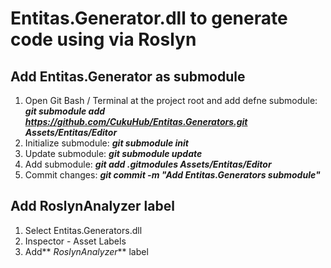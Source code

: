 # Entitas.Generator.dll to generate code using via Roslyn

## Add Entitas.Generator as submodule
1. Open Git Bash / Terminal at the project root and add defne submodule: **_git submodule add https://github.com/CukuHub/Entitas.Generators.git Assets/Entitas/Editor_**
2. Initialize submodule: **_git submodule init_**
3. Update submodule: **_git submodule update_**
4. Add submodule: **_git add .gitmodules Assets/Entitas/Editor_**
5. Commit changes: **_git commit -m "Add Entitas.Generators submodule"_**

## Add RoslynAnalyzer label
1. Select Entitas.Generators.dll
2. Inspector - Asset Labels
3. Add** _RoslynAnalyzer_** label
